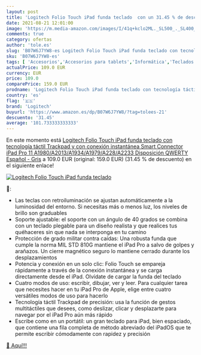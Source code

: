 ```yaml
---
layout: post
title: 'Logitech Folio Touch iPad funda teclado  con un 31.45 % de descuento'
date: 2021-08-21 12:01:00
image: 'https://m.media-amazon.com/images/I/41q+kclo2ML._SL500_._SL400_.jpg'
comments: true
category: ofertas
author: 'tole.es'
slug: 'B07W6J7YW8-es Logitech Folio Touch iPad funda teclado con tecnología...'
sku: 'B07W6J7YW8-es'
tags: [ 'Accesorios','Accesorios para tablets','Informática','Teclados para tablets','ipad','logitech', ]
actualPrice: 109.0 EUR
currency: EUR
price: 109.0
comparePrice: 159.0 EUR
prodname: 'Logitech Folio Touch iPad funda teclado con tecnología táctil Trackpad y con conexión instantánea Smart Connector iPad Pro 11    A1980/A2013/A1934/A1979/A228/A2233   Disposición QWERTY Español - Gris'
country: 'es'
flag: '🇪🇸'
brand: 'Logitech'
buyurl: 'https://www.amazon.es/dp/B07W6J7YW8/?tag=tolees-21'
descuento: '31.45'
average: '101.733333333333'
---
```


En este momento está [Logitech Folio Touch iPad funda teclado con tecnología táctil Trackpad y con conexión instantánea Smart Connector iPad Pro 11    A1980/A2013/A1934/A1979/A228/A2233   Disposición QWERTY Español - Gris](https://www.amazon.es/dp/B07W6J7YW8/?tag=tolees-21) a 109.0 EUR (original: 159.0 EUR) (31.45 %  de descuento) en el siguiente enlace!

[![Logitech Folio Touch iPad funda teclado ](https://m.media-amazon.com/images/I/41q+kclo2ML._SL500_._SL400_.jpg)](https://www.amazon.es/dp/B07W6J7YW8/?tag=tolees-21)

🔎:

- Las teclas con retroiluminación se ajustan automáticamente a la luminosidad del entorno. Si necesitas más o menos luz, los niveles de brillo son graduables
- Soporte ajustable: el soporte con un ángulo de 40 grados se combina con un teclado plegable para un diseño realista y que realices tus quéhaceres sin que nada se interponga en tu camino
- Protección de grado militar contra caídas: Una robusta funda que cumple la norma MIL STD 810G mantiene el iPad Pro a salvo de golpes y arañazos. Un cierre magnético seguro lo mantiene cerrado durante los desplazamientos
- Potencia y conexión en un solo clic: Folio Touch se empareja rápidamente a través de la conexión instantánea y se carga directamente desde el iPad. Olvídate de cargar la funda del teclado
- Cuatro modos de uso: escribir, dibujar, ver y leer. Para cualquier tarea que necesites hacer en tu iPad Pro de Apple, elige entre cuatro versátiles modos de uso para hacerlo
- Tecnología táctil Trackpad de precisión: usa la función de gestos multitáctiles que desees, como deslizar, clicar y desplazarte para navegar por el iPad Pro aún más rápido
- Escribe como en un portátil: un gran teclado para iPad, bien espaciado, que contiene una fila completa de método abreviado del iPadOS que te permite escribir cómodamente con rapidez y precisión

[🛒 Aquí!!!](https://www.amazon.es/dp/B07W6J7YW8/?tag=tolees-21)
